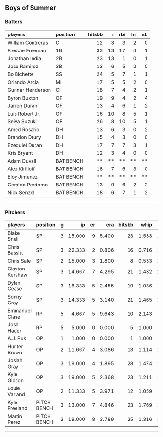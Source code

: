 ## Boys of Summer

### Batters

 
|players           |position  | hitsbb|  r| rbi| hr| sb| 
|:-----------------|:---------|------:|--:|---:|--:|--:| 
|William Contreras |C         |     12|  3|   3|  2|  0| 
|Freddie Freeman   |1B        |     33| 13|  17|  4|  1| 
|Jonathan India    |2B        |     23| 13|   1|  0|  1| 
|Jose Ramirez      |3B        |     13|  6|   5|  2|  0| 
|Bo Bichette       |SS        |     24|  5|   7|  1|  1| 
|Orlando Arcia     |MI        |     17|  5|   5|  2|  0| 
|Gunnar Henderson  |CI        |     18|  7|   4|  2|  1| 
|Byron Buxton      |OF        |     19|  9|   4|  2|  4| 
|Jarren Duran      |OF        |     13|  4|   6|  1|  2| 
|Luis Robert Jr.   |OF        |     16| 10|   8|  5|  1| 
|Seiya Suzuki      |OF        |     26|  8|  10|  5|  1| 
|Amed Rosario      |DH        |     13|  6|   3|  0|  2| 
|Brandon Drury     |DH        |     15|  4|   3|  0|  0| 
|Ezequiel Duran    |DH        |     17|  7|   7|  3|  1| 
|Kris Bryant       |DH        |     12|  3|   4|  0|  0| 
|Adam Duvall       |BAT BENCH |     **| **|  **| **| **| 
|Alex Kirilloff    |BAT BENCH |     18|  7|   6|  3|  0| 
|Eloy Jimenez      |BAT BENCH |     **| **|  **| **| **| 
|Geraldo Perdomo   |BAT BENCH |     13|  9|   6|  2|  2| 
|Nick Senzel       |BAT BENCH |     18|  6|   7|  1|  2| 


* * *

### Pitchers

 
|players         |position    |  g|     ip| er|   era| hitsbb|  whip| so|  w| sv| 
|:---------------|:-----------|--:|------:|--:|-----:|------:|-----:|--:|--:|--:| 
|Blake Snell     |SP          |  3| 15.000|  9| 5.400|     23| 1.533| 15|  0|  0| 
|Chris Bassitt   |SP          |  3| 22.333|  2| 0.806|     16| 0.716| 19|  1|  0| 
|Chris Sale      |SP          |  2| 15.000|  3| 1.800|      8| 0.533| 17|  1|  0| 
|Clayton Kershaw |SP          |  3| 14.667|  7| 4.295|     21| 1.432| 21|  1|  0| 
|Dylan Cease     |SP          |  3| 18.333|  5| 2.455|     19| 1.036| 11|  1|  0| 
|Sonny Gray      |SP          |  3| 14.333|  5| 3.140|     21| 1.465| 19|  0|  0| 
|Emmanuel Clase  |RP          |  5|  4.667|  5| 9.643|     10| 2.143|  5|  0|  3| 
|Josh Hader      |RP          |  5|  5.000|  0| 0.000|      5| 1.000|  9|  0|  2| 
|A.J. Puk        |OP          |  1|  1.000|  0| 0.000|      1| 1.000|  2|  0|  1| 
|Hunter Brown    |OP          |  2| 11.667|  4| 3.086|     13| 1.114| 17|  1|  0| 
|Josiah Gray     |OP          |  3| 19.000|  4| 1.895|     28| 1.474| 10|  2|  0| 
|Kyle Gibson     |OP          |  3| 19.000|  5| 2.368|     23| 1.211| 13|  2|  0| 
|Louie Varland   |OP          |  2| 11.333|  5| 3.971|     12| 1.059| 11|  2|  0| 
|Kyle Freeland   |PITCH BENCH |  3| 13.000|  7| 4.846|     23| 1.769| 12|  1|  0| 
|Martin Perez    |PITCH BENCH |  3| 19.000|  8| 3.789|     25| 1.316| 13|  2|  0| 


* * *


